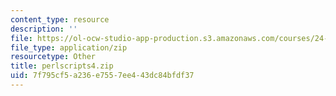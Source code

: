 ```yaml
---
content_type: resource
description: ''
file: https://ol-ocw-studio-app-production.s3.amazonaws.com/courses/24-964-topics-in-phonology-fall-2004/7f795cf5a236e7557ee443dc84bfdf37_perlscripts4.zip
file_type: application/zip
resourcetype: Other
title: perlscripts4.zip
uid: 7f795cf5-a236-e755-7ee4-43dc84bfdf37
---
```

